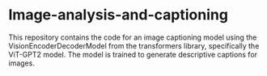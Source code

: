 # Image-analysis-and-captioning
This repository contains the code for an image captioning model using the VisionEncoderDecoderModel from the transformers library, specifically the ViT-GPT2 model. The model is trained to generate descriptive captions for images.
